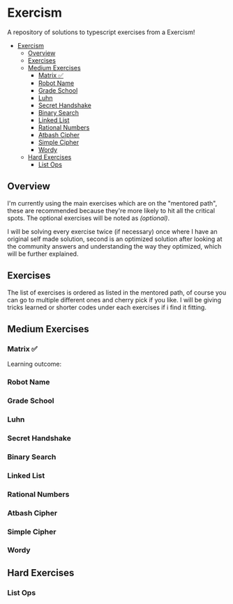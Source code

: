 # Exercism

A repository of solutions to typescript exercises from a Exercism!

- [Exercism](#exercism)
  - [Overview](#overview)
  - [Exercises](#exercises)
  - [Medium Exercises](#medium-exercises)
    - [Matrix ✅](#matrix-)
    - [Robot Name](#robot-name)
    - [Grade School](#grade-school)
    - [Luhn](#luhn)
    - [Secret Handshake](#secret-handshake)
    - [Binary Search](#binary-search)
    - [Linked List](#linked-list)
    - [Rational Numbers](#rational-numbers)
    - [Atbash Cipher](#atbash-cipher)
    - [Simple Cipher](#simple-cipher)
    - [Wordy](#wordy)
  - [Hard Exercises](#hard-exercises)
    - [List Ops](#list-ops)

## Overview

I'm currently using the main exercises which are on the "mentored path", these are recommended because they're more likely to hit all the critical spots. The optional exercises will be noted as *(optional)*.

I will be solving every exercise twice (if necessary) once where I have an original self made solution, second is an optimized solution after looking at the community answers and understanding the way they optimized, which will be further explained.

## Exercises

The list of exercises is ordered as listed in the mentored path, of course you can go to multiple different ones and cherry pick if you like.
I will be giving tricks learned or shorter codes under each exercises if i find it fitting.

## Medium Exercises

### Matrix ✅

Learning outcome:

### Robot Name

### Grade School

### Luhn

### Secret Handshake

### Binary Search

### Linked List

### Rational Numbers

### Atbash Cipher

### Simple Cipher

### Wordy

## Hard Exercises

### List Ops
